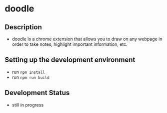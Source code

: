 # doodle

## Description

- doodle is a chrome extension that allows you to draw on any webpage in order to take notes, highlight important information, etc.

## Setting up the development environment

- run `npm install`
- run `npm run build`

## Development Status

- still in progress